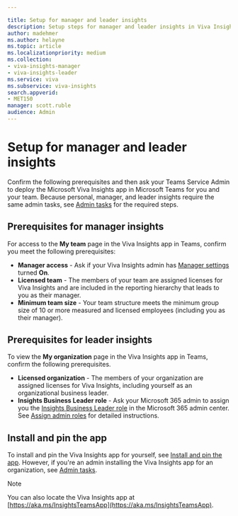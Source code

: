 ```yaml
---

title: Setup for manager and leader insights
description: Setup steps for manager and leader insights in Viva Insights in Teams
author: madehmer
ms.author: helayne
ms.topic: article
ms.localizationpriority: medium 
ms.collection: 
- viva-insights-manager
- viva-insights-leader
ms.service: viva 
ms.subservice: viva-insights 
search.appverid: 
- MET150 
manager: scott.ruble
audience: Admin
---
```


# Setup for manager and leader insights

Confirm the following prerequisites and then ask your Teams Service Admin to deploy the Microsoft Viva Insights app in Microsoft Teams for you and your team. Because personal, manager, and leader insights require the same admin tasks, see [Admin tasks](../personal/teams/viva-teams-app-admin-tasks.md) for the required steps.

## Prerequisites for manager insights

For access to the **My team** page in the Viva Insights app in Teams, confirm you meet the following prerequisites:

* **Manager access** - Ask if your Viva Insights admin has [Manager settings](../use/manager-settings.md) turned **On**.
* **Licensed team** - The members of your team are assigned licenses for Viva Insights and are included in the reporting hierarchy that leads to you as their manager.  
* **Minimum team size** - Your team structure meets the minimum group size of 10 or more measured and licensed employees (including you as their manager).

## Prerequisites for leader insights

To view the **My organization** page in the Viva Insights app in Teams, confirm the following prerequisites.

* **Licensed organization** - The members of your organization are assigned licenses for Viva Insights, including yourself as an organizational business leader.
* **Insights Business Leader role** - Ask your Microsoft 365 admin to assign you the [Insights Business Leader role](/azure/active-directory/roles/permissions-reference#insights-business-leader) in the Microsoft 365 admin center. See [Assign admin roles](/microsoft-365/admin/add-users/assign-admin-roles) for detailed instructions.

## Install and pin the app

To install and pin the Viva Insights app for yourself, see [Install and pin the app](../personal/teams/viva-teams-app-install.md#install-the-app). However, if you're an admin installing the Viva Insights app for an organization, see [Admin tasks](../personal/teams/viva-teams-app-admin-tasks.md).

>[!Note]
>You can also locate the Viva Insights app at [https://aka.ms/InsightsTeamsApp](https://aka.ms/InsightsTeamsApp).
